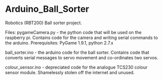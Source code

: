 # Arduino_Ball_Sorter
Robotics (RBT200) Ball sorter project.


Files:
pygameCamera.py - the python code that will be used on the raspberry pi. Contains code for the camera and writing serial commands to the arduino. Prerequisites: PyGame 1.9.1, python 2.7.x

ball_sorter.ino - the arduino code for the ball sorter. Contains code that converts serial messages to servo movement and co-ordinates two servos.

colour_sensor.ino - depreciated code for the analogue TCS230 colour sensor module. Shamelessly stolen off the internet and unused.

